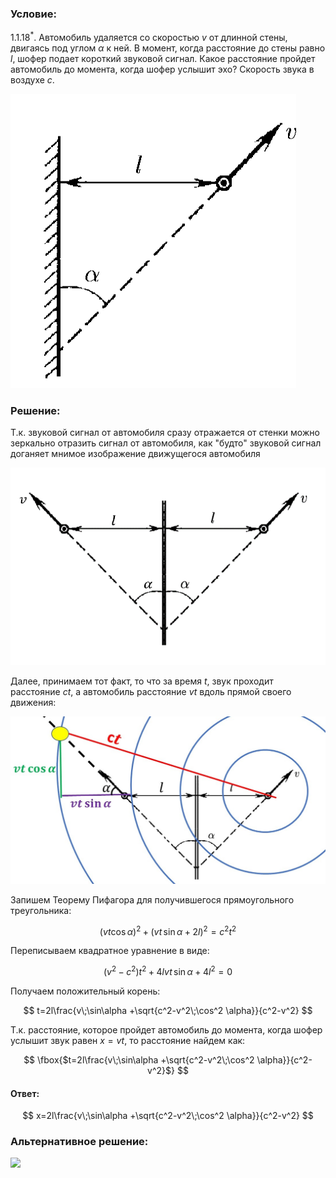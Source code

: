 ###  Условие:

$1.1.18^*.$ Автомобиль удаляется со скоростью $v$ от длинной стены, двигаясь под углом $\alpha$ к ней. В момент, когда расстояние до стены равно $l$, шофер подает короткий звуковой сигнал. Какое расстояние пройдет автомобиль до момента, когда шофер услышит эхо? Скорость звука в воздухе $c$.

![ К задаче 1.1.18 |457x471, 31%](../../img/1.1.18/statement.png)

###  Решение:

Т.к. звуковой сигнал от автомобиля сразу отражается от стенки можно зеркально отразить сигнал от автомобиля, как "будто" звуковой сигнал доганяет мнимое изображение движущегося автомобиля

![ Зеркальное отражение относительно стенки |794x498, 59%](../../img/1.1.18/Mirror.png)

Далее, принимаем тот факт, то что за время $t$, звук проходит расстояние $ct$, а автомобиль расстояние $vt$ вдоль прямой своего движения:

![|1105x587, 67%](../../img/1.1.18/sol.jpg)

Запишем Теорему Пифагора для получившегося прямоугольного треугольника:

$$
(vt\cos\alpha )^2+(vt\,\sin\alpha + 2l)^2 = c^2t^2
$$

Переписываем квадратное уравнение в виде:

$$
(v^2-c^2)t^2 + 4lvt\,\sin\alpha + 4l^2= 0
$$

Получаем положительный корень:

$$
t=2l\frac{v\;\sin\alpha +\sqrt{c^2-v^2\;\cos^2 \alpha}}{c^2-v^2}
$$

Т.к. расстояние, которое пройдет автомобиль до момента, когда шофер услышит звук равен $x=vt$, то расстояние найдем как:

$$
\fbox{$t=2l\frac{v\;\sin\alpha +\sqrt{c^2-v^2\;\cos^2 \alpha}}{c^2-v^2}$}
$$

#### Ответ:

$$
x=2l\frac{v\;\sin\alpha +\sqrt{c^2-v^2\;\cos^2 \alpha}}{c^2-v^2}
$$

###  Альтернативное решение:

![](https://www.youtube.com/embed/-YV-AxcjINM)